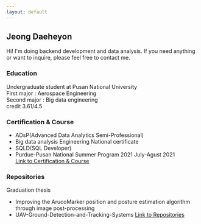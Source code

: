 ```yaml
---
layout: default
---
```


## Jeong Daeheyon
Hi! I'm doing backend development and data analysis. If you need anything or want to inquire, please feel free to contact me.  

### Education
Undergraduate student at Pusan National University  
First major : Aerospace Engineering  
Second major : Big data engineering  
credit 3.61/4.5  

### Certification & Course
*   ADsP(Advanced Data Analytics Semi-Professional)  
*   Big data analysis Engineering National certificate  
*   SQLD(SQL Developer)  
*   Purdue-Pusan National Summer Program 2021 July-Agust 2021   
[Link to Certification & Course](https://github.com/Jeong-Daniel/certification)

### Repositories
Graduation thesis  
*   Improving the ArucoMarker position and posture estimation algorithm through image post-processing
*   UAV-Ground-Detection-and-Tracking-Systems
[Link to Repositories](https://github.com/Jeong-Daniel?tab=repositories)